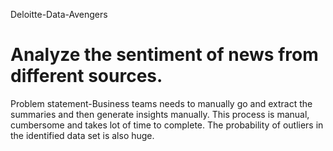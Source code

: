 Deloitte-Data-Avengers

# Analyze the sentiment of news from different sources.

Problem statement-Business teams needs to manually go and extract the summaries and then generate insights manually.
This process is manual, cumbersome and takes lot of time to complete. The probability of outliers in the identified data set is also huge.
